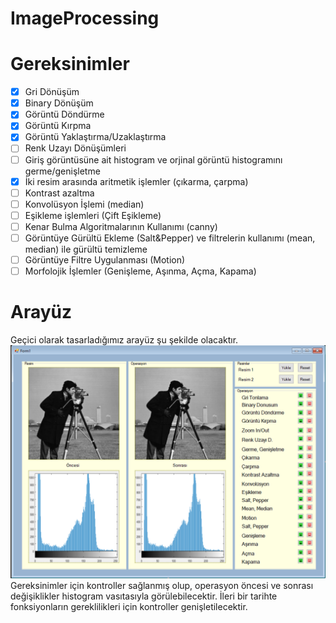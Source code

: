 # ImageProcessing
# Gereksinimler
- [x] Gri Dönüşüm
- [x] Binary Dönüşüm
- [x] Görüntü Döndürme
- [x] Görüntü Kırpma
- [x] Görüntü Yaklaştırma/Uzaklaştırma
- [ ] Renk Uzayı Dönüşümleri
- [ ] Giriş görüntüsüne ait histogram ve orjinal görüntü histogramını germe/genişletme
- [x] İki resim arasında aritmetik işlemler (çıkarma, çarpma)
- [ ] Kontrast azaltma
- [ ] Konvolüsyon İşlemi (median)
- [ ] Eşikleme işlemleri (Çift Eşikleme)
- [ ] Kenar Bulma Algoritmalarının Kullanımı (canny)
- [ ] Görüntüye Gürültü Ekleme (Salt&Pepper) ve filtrelerin kullanımı (mean, median) ile gürültü temizleme
- [ ] Görüntüye Filtre Uygulanması (Motion)
- [ ] Morfolojik İşlemler (Genişleme, Aşınma, Açma, Kapama)

# Arayüz
Geçici olarak tasarladığımız arayüz şu şekilde olacaktır.
![Form Demo](./src/ui.png)
Gereksinimler için kontroller sağlanmış olup, operasyon öncesi ve sonrası değişiklikler histogram vasıtasıyla görülebilecektir.
İleri bir tarihte fonksiyonların gereklilikleri için kontroller genişletilecektir.

